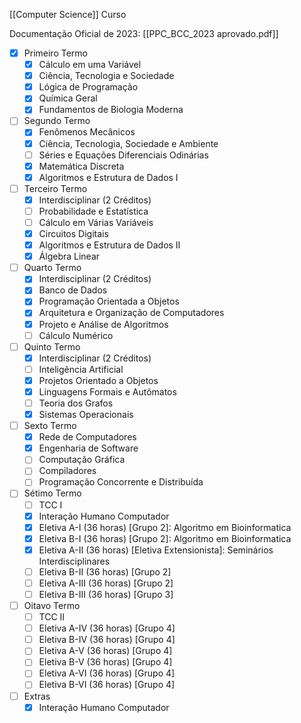[[Computer Science]] Curso

Documentação Oficial de 2023: [[PPC_BCC_2023 aprovado.pdf]]

- [x] Primeiro Termo
	- [x] Cálculo em uma Variável
	- [x] Ciência, Tecnologia e Sociedade
	- [x] Lógica de Programação
	- [x] Química Geral
	- [x] Fundamentos de Biologia Moderna
- [ ] Segundo Termo
	- [x] Fenômenos Mecânicos
	- [x] Ciência, Tecnologia, Sociedade e Ambiente
	- [ ] Séries e Equações Diferenciais Odinárias
	- [x] Matemática Discreta
	- [x] Algoritmos e Estrutura de Dados I
- [ ] Terceiro Termo
	- [x] Interdisciplinar (2 Créditos)
	- [ ] Probabilidade e Estatística
	- [ ] Cálculo em Várias Variáveis
	- [x] Circuitos Digitais
	- [x] Algoritmos e Estrutura de Dados II
	- [x] Álgebra Linear 
- [ ] Quarto Termo
	- [x] Interdisciplinar (2 Créditos)
	- [x] Banco de Dados
	- [x] Programação Orientada a Objetos
	- [x] Arquitetura e Organização de Computadores
	- [x] Projeto e Análise de Algoritmos
	- [ ] Cálculo Numérico
- [ ] Quinto Termo
	- [x] Interdisciplinar (2 Créditos)
	- [ ] Inteligẽncia Artificial
	- [x] Projetos Orientado a Objetos
	- [x] Linguagens Formais e Autômatos
	- [ ] Teoria dos Grafos
	- [x] Sistemas Operacionais
- [ ] Sexto Termo
	- [x] Rede de Computadores
	- [x] Engenharia de Software
	- [ ] Computação Gráfica
	- [ ] Compiladores
	- [ ] Programação Concorrente e Distribuída
- [ ] Sétimo Termo
	- [ ] TCC I
	- [x] Interação Humano Computador
	- [x] Eletiva A-I (36 horas) [Grupo 2]: Algoritmo em Bioinformatica
	- [x] Eletiva B-I (36 horas) [Grupo 2]: Algoritmo em Bioinformatica
	- [x] Eletiva A-II (36 horas) [Eletiva Extensionista]: Seminários Interdisciplinares
	- [ ] Eletiva B-II (36 horas) [Grupo 2]
	- [ ] Eletiva A-III (36 horas) [Grupo 2]
	- [ ] Eletiva B-III (36 horas) [Grupo 3]
- [ ] Oitavo Termo
	- [ ] TCC II
	- [ ] Eletiva A-IV (36 horas) [Grupo 4]
	- [ ] Eletiva B-IV (36 horas) [Grupo 4]
	- [ ] Eletiva A-V (36 horas) [Grupo 4]
	- [ ] Eletiva B-V (36 horas) [Grupo 4]
	- [ ] Eletiva A-VI (36 horas) [Grupo 4]
	- [ ] Eletiva B-VI (36 horas) [Grupo 4]
- [ ] Extras
    - [x] Interação Humano Computador 
